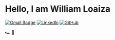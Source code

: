 # Hello, I am William Loaiza
[![Gmail Badge](https://img.shields.io/badge/-wilo8612@gmail.com-c14438?style=flat&logo=Gmail&logoColor=white)](mailto:wilo8612@gmail.com)
[![LinkedIn](https://img.shields.io/badge/-LinkedIn-0077B5?style=flat&logo=linkedin&logoColor=white)](https://www.linkedin.com/in/williamloaiza/)
[![GitHub](https://img.shields.io/badge/-GitHub-181717?style=flat&logo=github&logoColor=white)](https://github.com/wilo8612)

🏎 
🚛
